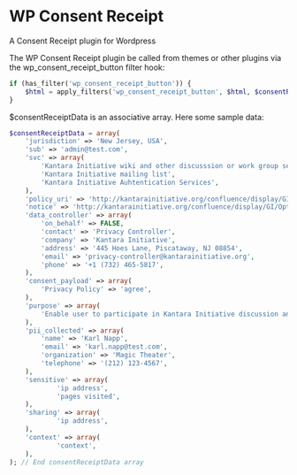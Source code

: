 # WP Consent Receipt
A Consent Receipt plugin for Wordpress 

The WP Consent Receipt plugin be called from themes or other plugins via the wp_consent_receipt_button filter hook: 

```php
if (has_filter('wp_consent_receipt_button')) {
	$html = apply_filters('wp_consent_receipt_button', $html, $consentReceiptData);
}
```

$consentReceiptData is an associative array. Here some sample data:

```php
$consentReceiptData = array(
	'jurisdiction' => 'New Jersey, USA', 
	'sub' => 'admin@test.com', 
	'svc' => array(
		'Kantara Initiative wiki and other discusssion or work group services', 
		'Kantara Initiative mailing list', 
		'Kantara Initiative Auhtentication Services', 
	),
	'policy_uri' => 'http://kantarainitiative.org/confluence/display/GI/Option+Patent+and+Copyright+(RAND)', 
	'notice' => 'http://kantarainitiative.org/confluence/display/GI/Option+Patent+and+Copyright+(RAND)', 
	'data_controller' => array(
		'on_behalf' => FALSE,
		'contact' => 'Privacy Controller',
		'company' => 'Kantara Initiative',
		'address' => '445 Hoes Lane, Piscataway, NJ 08854',
		'email' => 'privacy-controller@kantarainitiative.org',
		'phone' => '+1 (732) 465-5817',
	),
	'consent_payload' => array(
		'Privacy Policy' => 'agree',
	),
	'purpose' => array(
		'Enable user to participate in Kantara Initiative discussion and/or work groups',
	),
	'pii_collected' => array(
		'name' => 'Karl Napp',
		'email' => 'karl.napp@test.com',
		'organization' => 'Magic Theater',
		'telephone' => '(212) 123-4567',
	),
	'sensitive' => array(
			'ip address', 
			'pages visited',
	),
	'sharing' => array(
			'ip address',
	),
	'context' => array(
			'context',
	),				
); // End consentReceiptData array

```
